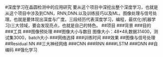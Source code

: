 #深度学习在晶圆检测中的应用研究
要从这个项目中深挖出整个深度学习，也就是从这个项目中涉及到CNN，RNN,DNN.以及训练技巧以及ML。图像处理与信号处理。也就是要体现出深度与广度。三段经历代表深度学习，编程，最优化(机器学习)三大领域，要会发现亮点，也就是自己的特色。
##项目
###背景
###目的
###工具
###图像预处理
###图像大小与数目
图像大小：48*48,数据31400，测试集3000，batch大小
###网络选择
###训练时间
###效果
##图像与信号处理
##Residual NN
##三大神经网络
###CNN
###RNN
####LSTM
###DNN
##自编码
##强化学习

